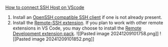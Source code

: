 [How to connect SSH Host on VScode](https://code.visualstudio.com/docs/remote/ssh)

1. Install an [OpenSSH compatible SSH client](https://code.visualstudio.com/docs/remote/troubleshooting#_installing-a-supported-ssh-client) if one is not already present.
2. Install the [Remote-SSH extension](https://marketplace.visualstudio.com/items?itemName=ms-vscode-remote.remote-ssh). If you plan to work with other remote extensions in VS Code, you may choose to install the [Remote Development extension pack](https://aka.ms/vscode-remote/download/extension).
![[Pasted image 20241209101758.png]]
![[Pasted image 20241209101852.png]]